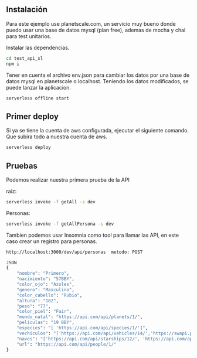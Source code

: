 ## Instalación

Para este ejemplo use planetscale.com, un servicio muy bueno donde puedo usar una base de datos mysql (plan free), ademas de mocha y chai para test unitarios.

Instalar las dependencias.

```sh
cd test_api_sl
npm i
```

Tener en cuenta el archivo env.json para cambiar los datos por una base de datos mysql en planetscale o localhost. Teniendo los datos modificados, se puede lanzar la aplicacion.

```sh
serverless offline start
```

## Primer deploy

Si ya se tiene la cuenta de aws configurada, ejecutar el siguiente comando. Que subira todo a nuestra cuenta de aws.

```sh
serverless deploy
```

## Pruebas

Podemos realizar nuestra primera prueba de la API

raiz:

```sh
serverless invoke -f getAll -s dev
```

Personas:

```sh
serverless invoke -f getAllPersona -s dev
```
Tambien podemos usar Insomnia como tool para llamar las API, en este caso crear un registro para personas.

```sh
http://localhost:3000/dev/api/personas  metodo: POST

JSON
{
	"nombre": "Primero",
	"nacimiento": "57BBY",
	"color_ojo": "Azules",
	"genero": "Masculino",
	"color_cabello": "Rubio",
	"altura": "182",
	"peso": "77",
	"color_piel": "Fair",
	"mundo_natal": "https://api.com/api/planets/1/",
	"peliculas": "19 BBY",
	"especies": "[ 'https://api.com/api/species/1/']",
	"vechiculos": "['https://api.com/api/vehicles/14/','https://swapi.py4e.com/api/vehicles/30/']",
	"naves": "['https://api.com/api/starships/12/', 'https://api.com/api/starships/22/']",
	"url": "https://api.com/api/people/1/"
}
```